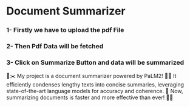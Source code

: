 
<h1>Document Summarizer</h1>
<h3>1- Firstly we have to upload the pdf File</h3>
<h3>2- Then Pdf Data will be fetched</h3>
<h3>3- Click on Summarize Button and data will be summarized</h3>
<p>📄✂️ My project is a document summarizer powered by PaLM2! 🤖📑 It efficiently condenses lengthy texts into concise summaries, leveraging state-of-the-art language models for accuracy and coherence. 🌟 Now, summarizing documents is faster and more effective than ever! 🚀💡</p>
